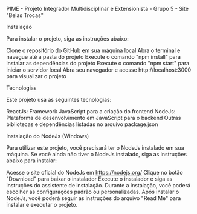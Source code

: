 PIME - Projeto Integrador Multidisciplinar e Extensionista - Grupo 5 - Site "Belas Trocas"

Instalação

Para instalar o projeto, siga as instruções abaixo:

Clone o repositório do GitHub em sua máquina local
Abra o terminal e navegue até a pasta do projeto
Execute o comando "npm install" para instalar as dependências do projeto
Execute o comando "npm start" para iniciar o servidor local
Abra seu navegador e acesse http://localhost:3000 para visualizar o projeto

Tecnologias

Este projeto usa as seguintes tecnologias:

ReactJs: Framework JavaScript para a criação do frontend
NodeJs: Plataforma de desenvolvimento em JavaScript para o backend
Outras bibliotecas e dependências listadas no arquivo package.json

Instalação do NodeJs (Windows)

Para utilizar este projeto, você precisará ter o NodeJs instalado em sua máquina. Se você ainda não tiver o NodeJs instalado, siga as instruções abaixo para instalar:

Acesse o site oficial do NodeJs em https://nodejs.org/
Clique no botão "Download" para baixar o instalador
Execute o instalador e siga as instruções do assistente de instalação. Durante a instalação, você poderá escolher as configurações padrão ou personalizadas.
Após instalar o NodeJs, você poderá seguir as instruções do arquivo "Read Me" para instalar e executar o projeto.
